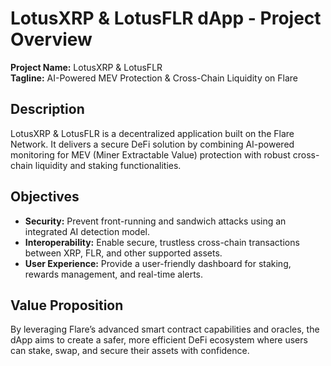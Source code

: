 # LotusXRP & LotusFLR dApp - Project Overview

**Project Name:** LotusXRP & LotusFLR  
**Tagline:** AI-Powered MEV Protection & Cross-Chain Liquidity on Flare

## Description
LotusXRP & LotusFLR is a decentralized application built on the Flare Network. It delivers a secure DeFi solution by combining AI-powered monitoring for MEV (Miner Extractable Value) protection with robust cross-chain liquidity and staking functionalities.

## Objectives
- **Security:** Prevent front-running and sandwich attacks using an integrated AI detection model.
- **Interoperability:** Enable secure, trustless cross-chain transactions between XRP, FLR, and other supported assets.
- **User Experience:** Provide a user-friendly dashboard for staking, rewards management, and real-time alerts.

## Value Proposition
By leveraging Flare’s advanced smart contract capabilities and oracles, the dApp aims to create a safer, more efficient DeFi ecosystem where users can stake, swap, and secure their assets with confidence.
